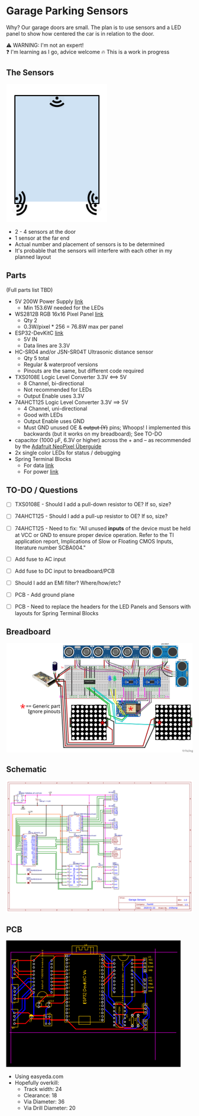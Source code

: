 # Garage Parking Sensors
Why? Our garage doors are small.  The plan is to use sensors and a LED panel to show how centered the car is in relation to the door.

:warning: WARNING: I'm not an expert!  
:question: I'm learning as I go, advice welcome
:fire: This is a work in progress


## The Sensors
![Sensor layout](layout.png)
* 2 - 4 sensors at the door
* 1 sensor at the far end
* Actual number and placement of sensors is to be determined
* It's probable that the sensors will interfere with each other in my planned layout

## Parts
(Full parts list TBD)
* 5V 200W Power Supply [link](https://www.digikey.com/product-detail/en/LRS-200-5/1866-3337-ND/7705029/?itemSeq=315016646)
  * Min 153.6W needed for the LEDs
* WS2812B RGB 16x16 Pixel Panel [link](https://www.aliexpress.com/item/4000544411175.html?spm=a2g0s.9042311.0.0.17694c4djT6thW)
  * Qty 2
  * 0.3W/pixel * 256 = 76.8W max per panel
* ESP32-DevKitC [link](https://www.aliexpress.com/item/4000093185394.html?spm=a2g0s.9042311.0.0.17694c4djT6thW)
  * 5V IN
  * Data lines are 3.3V
* HC-SR04 and/or JSN-SR04T Ultrasonic distance sensor
  * Qty 5 total
  * Regular & waterproof versions
  * Pinouts are the same, but different code required
* TXS0108E Logic Level Converter 3.3V <==> 5V
  * 8 Channel, bi-directional
  * Not recommended for LEDs
  * Output Enable uses 3.3V
* 74AHCT125 Logic Level Converter 3.3V ==> 5V
  * 4 Channel, uni-directional
  * Good with LEDs
  * Output Enable uses GND
  * Must GND unused OE & ~~output (Y)~~ pins; Whoops! I implemented this backwards (but it works on my breadboard); See TO-DO
* capacitor (1000 µF, 6.3V or higher) across the + and – as recommended by the [Adafruit NeoPixel Überguide](https://learn.adafruit.com/adafruit-neopixel-uberguide/best-practices)
* 2x single color LEDs for status / debugging
* Spring Terminal Blocks 
  * For data [link](https://www.adafruit.com/product/1081)
  * For power [link](https://www.digikey.com/product-detail/en/2834085-1/A124215-ND/6012662/?itemSeq=315265240)

## TO-DO / Questions
* [ ] TXS0108E - Should I add a pull-down resistor to OE? If so, size?
* [ ] 74AHCT125 - Should I add a pull-up resistor to OE? If so, size?
* [ ] 74AHCT125 - Need to fix: "All unused __inputs__ of the device must be held at VCC or GND to ensure proper device operation. Refer to the TI application report,
Implications of Slow or Floating CMOS Inputs, literature number SCBA004."
* [ ] Add fuse to AC input 
* [ ] Add fuse to DC input to breadboard/PCB
* [ ] Should I add an EMI filter?  Where/how/etc?
* [ ] PCB - Add ground plane
* [ ] PCB - Need to replace the headers for the LED Panels and Sensors with layouts for Spring Terminal Blocks 


## Breadboard
![Breadboard](breadboard.png)

## Schematic
![Schematic](schematic.png)

## PCB
![PCB](PCB.png)
* Using easyeda.com
* Hopefully overkill:
  * Track width: 24
  * Clearance: 18
  * Via Diameter: 36
  * Via Drill Diameter: 20

